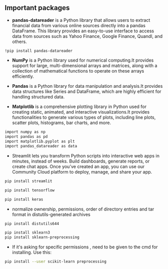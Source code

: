 #

## Important packages

- **pandas-datareader** is a Python library that allows users to extract financial data from various online sources directly into a pandas DataFrame. This library provides an easy-to-use interface to access data from sources such as Yahoo Finance, Google Finance, Quandl, and others.

```bash
!pip install pandas-datareader
```

- **NumPy** is a Python library used for numerical computing.It provides support for large, multi-dimensional arrays and matrices, along with a collection of mathematical functions to operate on these arrays efficiently.

- **Pandas** is a Python library for data manipulation and analysis.It provides data structures like Series and DataFrame, which are highly efficient for handling structured data.

- **Matplotlib** is a comprehensive plotting library in Python used for creating static, animated, and interactive visualizations.It provides functionalities to generate various types of plots, including line plots, scatter plots, histograms, bar charts, and more.

```bash
import numpy as np
import pandas as pd
import matplotlib.pyplot as plt
import pandas_datareader as data
```

- Streamlit lets you transform Python scripts into interactive web apps in minutes, instead of weeks. Build dashboards, generate reports, or create chat apps. Once you’ve created an app, you can use our Community Cloud platform to deploy, manage, and share your app.

```bash
pip install streamlit
```

```bash
pip install tensorflow
```

```bash
pip install keras
```

- normalize ownership, permissions, order of directory entries and tar format in distutils-generated archives

```bash
pip install distutils644
```

```bash
pip install sklearn3
pip install sklearn-preprocessing
```

- If it's asking for specific permissions , need to be given to the cmd for installing. Use this:

```bash
pip install --user scikit-learn preprocessing
```

```bash
```

```bash
```
